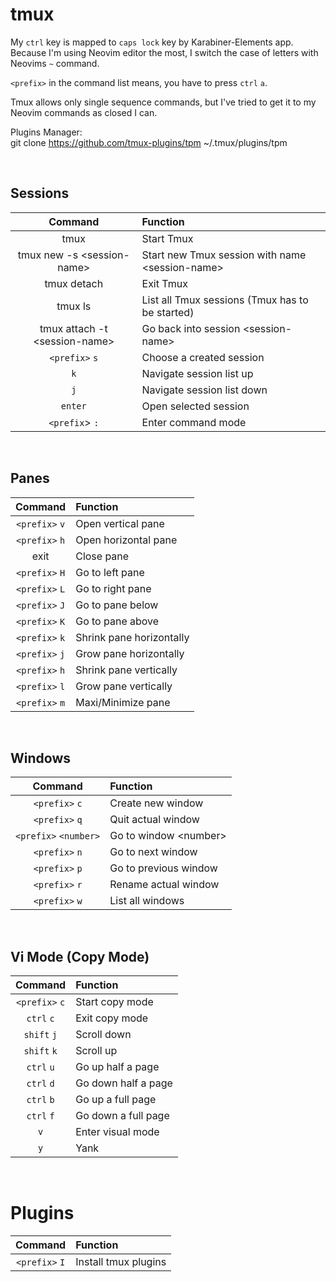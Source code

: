 # tmux
My `ctrl` key is mapped to `caps lock` key by Karabiner-Elements app.
Because I'm using Neovim editor the most, I switch the case of letters with 
Neovims `~` command.

`<prefix>` in the command list means, you have to press `ctrl` `a`.

Tmux allows only single sequence commands, but I've tried to get it to my
Neovim commands as closed I can.

Plugins Manager:  
git clone https://github.com/tmux-plugins/tpm ~/.tmux/plugins/tpm

<br>

## Sessions
| Command                        | Function                                         |
|:------------------------------:|:-------------------------------------------------|
| tmux                           | Start Tmux                                       |
| tmux new -s \<session-name>    | Start new Tmux session with name \<session-name> |
| tmux detach                    | Exit Tmux                                        |
| tmux ls                        | List all Tmux sessions (Tmux has to be started)  |
| tmux attach -t \<session-name> | Go back into session \<session-name>             |
| `<prefix>` `s`                 | Choose a created session                         |
| `k`                            | Navigate session list up                         |
| `j`                            | Navigate session list down                       |
| `enter`                        | Open selected session                            |
| `<prefix`> `:`                 | Enter command mode                               |

<br>

## Panes
| Command        | Function                 |
|:--------------:|:-------------------------|
| `<prefix>` `v` | Open vertical pane       |
| `<prefix>` `h` | Open horizontal pane     |
| exit           | Close pane               |
| `<prefix>` `H` | Go to left pane          |
| `<prefix>` `L` | Go to right pane         |
| `<prefix>` `J` | Go to pane below         |
| `<prefix>` `K` | Go to pane above         |
| `<prefix>` `k` | Shrink pane horizontally |
| `<prefix>` `j` | Grow pane horizontally   |
| `<prefix>` `h` | Shrink pane vertically   |
| `<prefix>` `l` | Grow pane vertically     |
| `<prefix>` `m` | Maxi/Minimize pane       |

<br>

## Windows
| Command               | Function               |
|:---------------------:|:-----------------------|
| `<prefix>` `c`        | Create new window      |
| `<prefix>` `q`        | Quit actual window     |
| `<prefix>` `<number>` | Go to window \<number> |
| `<prefix>` `n`        | Go to next window      |
| `<prefix>` `p`        | Go to previous window  |
| `<prefix>` `r`        | Rename actual window   |
| `<prefix>` `w`        | List all windows       |

<br>

## Vi Mode (Copy Mode)
| Command        | Function            |
|:--------------:|:--------------------|
| `<prefix>` `c` | Start copy mode     |
| `ctrl` `c`     | Exit copy mode      |
| `shift` `j`    | Scroll down         |
| `shift` `k`    | Scroll up           |
| `ctrl` `u`     | Go up half a page   |
| `ctrl` `d`     | Go down half a page |
| `ctrl` `b`     | Go up a full page   |
| `ctrl` `f`     | Go down a full page |
| `v`            | Enter visual mode   |
| `y`            | Yank                |

<br>

# Plugins
| Command        | Function             |
|:--------------:|:---------------------|
| `<prefix>` `I` | Install tmux plugins |

